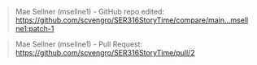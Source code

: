 > Mae Sellner (msellne1) - GitHub repo edited: https://github.com/scvengro/SER316StoryTime/compare/main...msellne1:patch-1

> Mae Sellner (msellne1) - Pull Request: https://github.com/scvengro/SER316StoryTime/pull/2
